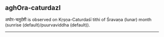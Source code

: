 ## aghOra-caturdazI

अघोर-चतुर्दशी is observed on Kṛṣṇa-Caturdaśī tithi of Śravaṇa (lunar) month (sunrise (default)/puurvaviddha (default)).


---
